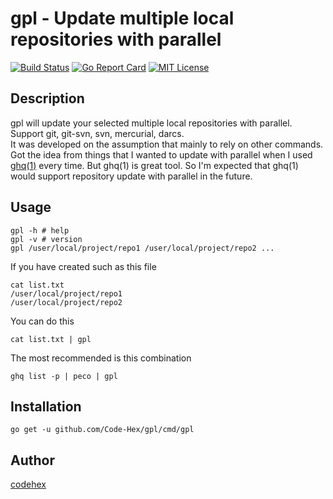 gpl - Update multiple local repositories with parallel
=======

[![Build Status](https://travis-ci.org/Code-Hex/gpl.svg?branch=master)](https://travis-ci.org/Code-Hex/gpl)
[![Go Report Card](https://goreportcard.com/badge/github.com/Code-Hex/gpl)](https://goreportcard.com/report/github.com/Code-Hex/gpl)
[![MIT License](http://img.shields.io/badge/license-MIT-blue.svg?style=flat)](LICENSE)

## Description
gpl will update your selected multiple local repositories with parallel. Support git, git-svn, svn, mercurial, darcs.  
It was developed on the assumption that mainly to rely on other commands. Got the idea from things that I wanted to update with parallel when I used [ghq(1)](https://github.com/motemen/ghq) every time. But ghq(1) is great tool. So I'm expected that ghq(1) would support repository update with parallel in the future.

## Usage
    gpl -h # help
    gpl -v # version
    gpl /user/local/project/repo1 /user/local/project/repo2 ...

If you have created such as this file

    cat list.txt
    /user/local/project/repo1
    /user/local/project/repo2

You can do this

    cat list.txt | gpl

The most recommended is this combination

    ghq list -p | peco | gpl

## Installation
    go get -u github.com/Code-Hex/gpl/cmd/gpl

## Author
[codehex](https://twitter.com/CodeHex)

